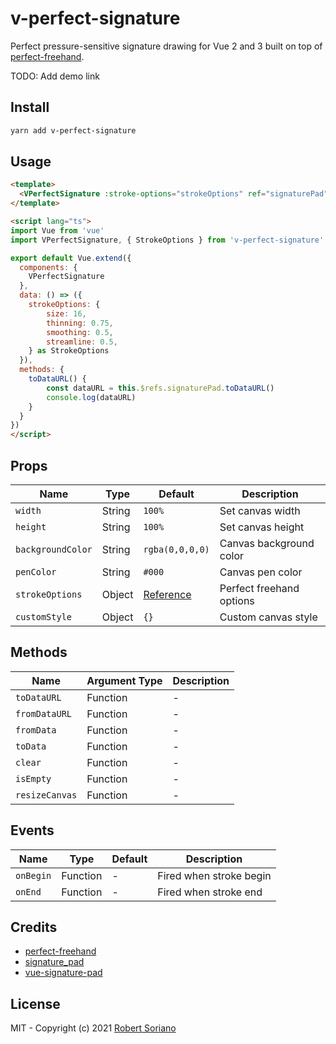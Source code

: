 # v-perfect-signature

Perfect pressure-sensitive signature drawing for Vue 2 and 3 built on top of [perfect-freehand](https://github.com/steveruizok/perfect-freehand).

TODO: Add demo link

## Install

```bash
yarn add v-perfect-signature
```

## Usage

```html
<template>
  <VPerfectSignature :stroke-options="strokeOptions" ref="signaturePad" />
</template>

<script lang="ts">
import Vue from 'vue'
import VPerfectSignature, { StrokeOptions } from 'v-perfect-signature'

export default Vue.extend({
  components: {
    VPerfectSignature
  },
  data: () => ({
    strokeOptions: {
        size: 16,
        thinning: 0.75,
        smoothing: 0.5,
        streamline: 0.5,
    } as StrokeOptions
  }),
  methods: {
    toDataURL() {
        const dataURL = this.$refs.signaturePad.toDataURL()
        console.log(dataURL)
    }
  }
})
</script>
```

## Props

Name | Type | Default | Description |
------ | ------ | ------ | ------ |
`width` | String | `100%` | Set canvas width |
`height` | String | `100%` | Set canvas height |
`backgroundColor` | String | `rgba(0,0,0,0)` | Canvas background color |
`penColor` | String | `#000` | Canvas pen color |
`strokeOptions` | Object | [Reference](https://github.com/steveruizok/perfect-freehand#options) | Perfect freehand options  |
`customStyle` | Object | `{}` | Custom canvas style |

## Methods

Name | Argument Type | Description |
------ | ------ | ------ |
`toDataURL` | Function | - |
`fromDataURL` | Function | - |
`fromData` | Function | - |
`toData` | Function | - |
`clear` | Function | - |
`isEmpty` | Function | - |
`resizeCanvas` | Function | - |

## Events

Name | Type | Default | Description |
------ | ------ | ------ | ------ |
`onBegin` | Function | - | Fired when stroke begin |
`onEnd` | Function | - | Fired when stroke end  |

## Credits

- [perfect-freehand](https://github.com/steveruizok/perfect-freehand)
- [signature_pad](https://github.com/szimek/signature_pad)
- [vue-signature-pad](https://github.com/neighborhood999/vue-signature-pad)

## License
MIT - Copyright (c) 2021 [Robert Soriano](https://github.com/wobsoriano)
